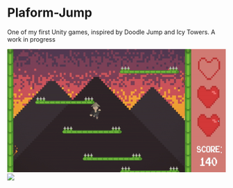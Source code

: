 # Plaform-Jump

One of my first Unity games, inspired by Doodle Jump and Icy Towers.
A work in progress

![](Video/spikes.gif)
![](Video/fire.gif)

